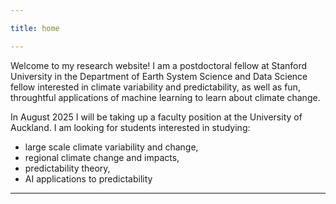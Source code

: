 ```yaml
---

title: home

---
```


Welcome to my research website! I am a postdoctoral fellow at Stanford University in the Department of Earth System Science and Data Science fellow interested in climate variability and predictability, as well as fun, throughtful applications of machine learning to learn about climate change. 

In August 2025 I will be taking up a faculty position at the University of Auckland. I am looking for students interested in studying:
* large scale climate variability and change,
* regional climate change and impacts,
* predictability theory,
* AI applications to predictability


---
